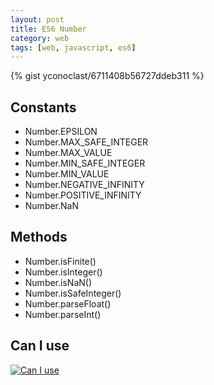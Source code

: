 ```yaml
---
layout: post
title: ES6 Number
category: web
tags: [web, javascript, es6]
---
```



{% gist yconoclast/6711408b56727ddeb311 %}

<!--more-->

## Constants
* Number.EPSILON
* Number.MAX_SAFE_INTEGER
* Number.MAX_VALUE
* Number.MIN_SAFE_INTEGER
* Number.MIN_VALUE
* Number.NEGATIVE_INFINITY
* Number.POSITIVE_INFINITY
* Number.NaN

## Methods
* Number.isFinite()
* Number.isInteger()
* Number.isNaN()
* Number.isSafeInteger()
* Number.parseFloat()
* Number.parseInt()

<h2>
    Can I use
    <i class="fa fa-chrome supported" aria-hidden="true" title="Chrome - Supported"></i>
    <i class="fa fa-opera supported" aria-hidden="true" title="Opera - Supported"></i>
    <i class="fa fa-firefox supported" aria-hidden="true" title="Firefox - Supported"></i>
    <i class="fa fa-safari supported" aria-hidden="true" title="Safari - Supported"></i>
    <i class="fa fa-edge supported" aria-hidden="true" title="Edge - Supported"></i>
    <i class="fa fa-internet-explorer not-supported" aria-hidden="true" title="Internet Explorer - Not Supported"></i>
</h2>
<p class="hide-small">
    <a href="http://caniuse.com/#feat=es6-number" target="_blank">
        <img src="{{ site.baseurl }}/images/posts/es6-number-caniuse.png" alt="Can I use"/>
    </a>
</p>
